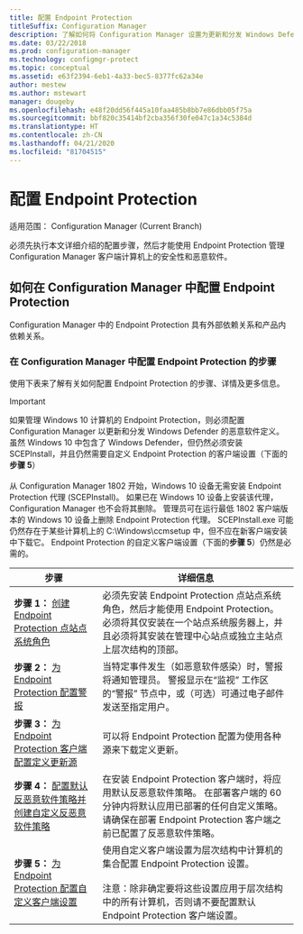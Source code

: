 ```yaml
---
title: 配置 Endpoint Protection
titleSuffix: Configuration Manager
description: 了解如何将 Configuration Manager 设置为更新和分发 Windows Defender 的恶意软件定义。
ms.date: 03/22/2018
ms.prod: configuration-manager
ms.technology: configmgr-protect
ms.topic: conceptual
ms.assetid: e63f2394-6eb1-4a33-bec5-8377fc62a34e
author: mestew
ms.author: mstewart
manager: dougeby
ms.openlocfilehash: e48f20dd56f445a10faa485b8bb7e86dbb05f75a
ms.sourcegitcommit: bbf820c35414bf2cba356f30fe047c1a34c5384d
ms.translationtype: HT
ms.contentlocale: zh-CN
ms.lasthandoff: 04/21/2020
ms.locfileid: "81704515"
---
```

# <a name="configure-endpoint-protection"></a>配置 Endpoint Protection

适用范围：  Configuration Manager (Current Branch)

必须先执行本文详细介绍的配置步骤，然后才能使用 Endpoint Protection 管理 Configuration Manager 客户端计算机上的安全性和恶意软件。  

## <a name="how-to-configure-endpoint-protection-in-configuration-manager"></a>如何在 Configuration Manager 中配置 Endpoint Protection  
 Configuration Manager 中的 Endpoint Protection 具有外部依赖关系和产品内依赖关系。  

### <a name="steps-to-configure-endpoint-protection-in-configuration-manager"></a>在 Configuration Manager 中配置 Endpoint Protection 的步骤  
 使用下表来了解有关如何配置 Endpoint Protection 的步骤、详情及更多信息。  

> [!IMPORTANT]  
>  如果管理 Windows 10 计算机的 Endpoint Protection，则必须配置 Configuration Manager 以更新和分发 Windows Defender 的恶意软件定义。 虽然 Windows 10 中包含了 Windows Defender，但仍然必须安装 SCEPInstall，并且仍然需要自定义 Endpoint Protection 的客户端设置（下面的**步骤 5**） </br> </br>
> 从 Configuration Manager 1802 开始，Windows 10 设备无需安装 Endpoint Protection 代理 (SCEPInstall)。 如果已在 Windows 10 设备上安装该代理，Configuration Manager 也不会将其删除。 管理员可在运行最低 1802 客户端版本的 Windows 10 设备上删除 Endpoint Protection 代理。 SCEPInstall.exe 可能仍然存在于某些计算机上的 C:\Windows\ccmsetup 中，但不应在新客户端安装中下载它。 Endpoint Protection 的自定义客户端设置（下面的**步骤 5**）仍然是必需的。 <!--503654-->

|步骤|详细信息|  
|-----------|-------------|  
|**步骤 1：** [创建 Endpoint Protection 点站点系统角色](endpoint-protection-site-role.md)|必须先安装 Endpoint Protection 点站点系统角色，然后才能使用 Endpoint Protection。 必须将其仅安装在一个站点系统服务器上，并且必须将其安装在管理中心站点或独立主站点上层次结构的顶部。 |  
|**步骤 2：** [为 Endpoint Protection 配置警报](endpoint-configure-alerts.md)|当特定事件发生（如恶意软件感染）时，警报将通知管理员。 警报显示在“监视”  工作区的“警报”  节点中，或（可选）可通过电子邮件发送至指定用户。 |  
|**步骤 3：** [为 Endpoint Protection 客户端配置定义更新源](endpoint-definition-updates.md)|可以将 Endpoint Protection 配置为使用各种源来下载定义更新。 |  
|**步骤 4：** [配置默认反恶意软件策略并创建自定义反恶意软件策略](endpoint-antimalware-policies.md)|在安装 Endpoint Protection 客户端时，将应用默认反恶意软件策略。 在部署客户端的 60 分钟内将默认应用已部署的任何自定义策略。 请确保在部署 Endpoint Protection 客户端之前已配置了反恶意软件策略。 |  
|**步骤 5：** [为 Endpoint Protection 配置自定义客户端设置](endpoint-protection-configure-client.md)|使用自定义客户端设置为层次结构中计算机的集合配置 Endpoint Protection 设置。<br /><br /> 注意：除非确定要将这些设置应用于层次结构中的所有计算机，否则请不要配置默认 Endpoint Protection 客户端设置。 |  
